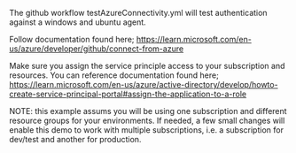 The github workflow testAzureConnectivity.yml will test authentication against a windows and ubuntu agent.

Follow documentation found here; https://learn.microsoft.com/en-us/azure/developer/github/connect-from-azure

Make sure you assign the service principle access to your subscription and resources.  You can reference documentation found here; https://learn.microsoft.com/en-us/azure/active-directory/develop/howto-create-service-principal-portal#assign-the-application-to-a-role

NOTE: this example assums you will be using one subscription and different resource groups for your environments.  If needed, a few small changes will enable this demo to work with multiple subscriptions, i.e. a subscription for dev/test and another for production.
